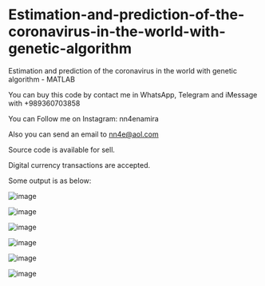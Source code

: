 # Estimation-and-prediction-of-the-coronavirus-in-the-world-with-genetic-algorithm
Estimation and prediction of the coronavirus in the world with genetic algorithm - MATLAB

You can buy this code by contact me in WhatsApp, Telegram and iMessage with +989360703858

You can Follow me on Instagram: nn4enamira

Also you can send an email to nn4e@aol.com

Source code is available for sell.

Digital currency transactions are accepted.

Some output is as below:

![image](https://github.com/user-attachments/assets/d00cce97-e834-4558-8b11-77ac9def089b)

![image](https://github.com/user-attachments/assets/f6d09100-7d06-47eb-b258-92f2f639a1bb)

![image](https://github.com/user-attachments/assets/99798300-eca5-4280-ac34-cf9070e2fbb1)

![image](https://github.com/user-attachments/assets/d0f1c0fd-3841-4bef-abc7-b17c4783e1ef)

![image](https://github.com/user-attachments/assets/9fa9b627-4999-4ddb-8c0f-8aeeb902f193)

![image](https://github.com/user-attachments/assets/86879c2b-326c-4155-ae8b-45494b65b219)






